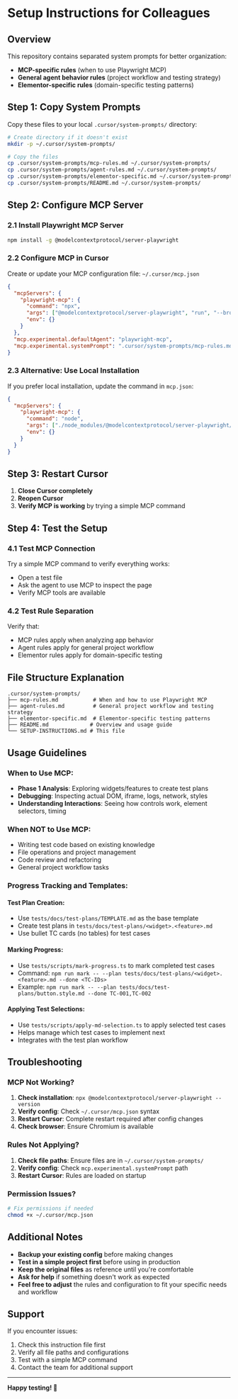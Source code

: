 # Setup Instructions for Colleagues

## Overview
This repository contains separated system prompts for better organization:
- **MCP-specific rules** (when to use Playwright MCP)
- **General agent behavior rules** (project workflow and testing strategy)
- **Elementor-specific rules** (domain-specific testing patterns)

## Step 1: Copy System Prompts

Copy these files to your local `.cursor/system-prompts/` directory:

```bash
# Create directory if it doesn't exist
mkdir -p ~/.cursor/system-prompts/

# Copy the files
cp .cursor/system-prompts/mcp-rules.md ~/.cursor/system-prompts/
cp .cursor/system-prompts/agent-rules.md ~/.cursor/system-prompts/
cp .cursor/system-prompts/elementor-specific.md ~/.cursor/system-prompts/
cp .cursor/system-prompts/README.md ~/.cursor/system-prompts/
```

## Step 2: Configure MCP Server

### 2.1 Install Playwright MCP Server
```bash
npm install -g @modelcontextprotocol/server-playwright
```

### 2.2 Configure MCP in Cursor

Create or update your MCP configuration file: `~/.cursor/mcp.json`

```json
{
  "mcpServers": {
    "playwright-mcp": {
      "command": "npx",
      "args": ["@modelcontextprotocol/server-playwright", "run", "--browser", "chromium"],
      "env": {}
    }
  },
  "mcp.experimental.defaultAgent": "playwright-mcp",
  "mcp.experimental.systemPrompt": ".cursor/system-prompts/mcp-rules.md"
}
```

### 2.3 Alternative: Use Local Installation
If you prefer local installation, update the command in `mcp.json`:

```json
{
  "mcpServers": {
    "playwright-mcp": {
      "command": "node",
      "args": ["./node_modules/@modelcontextprotocol/server-playwright/dist/index.js", "run", "--browser", "chromium"],
      "env": {}
    }
  }
}
```

## Step 3: Restart Cursor

1. **Close Cursor completely**
2. **Reopen Cursor**
3. **Verify MCP is working** by trying a simple MCP command

## Step 4: Test the Setup

### 4.1 Test MCP Connection
Try a simple MCP command to verify everything works:
- Open a test file
- Ask the agent to use MCP to inspect the page
- Verify MCP tools are available

### 4.2 Test Rule Separation
Verify that:
- MCP rules apply when analyzing app behavior
- Agent rules apply for general project workflow
- Elementor rules apply for domain-specific testing

## File Structure Explanation

```
.cursor/system-prompts/
├── mcp-rules.md           # When and how to use Playwright MCP
├── agent-rules.md         # General project workflow and testing strategy
├── elementor-specific.md  # Elementor-specific testing patterns
├── README.md             # Overview and usage guide
└── SETUP-INSTRUCTIONS.md # This file
```

## Usage Guidelines

### When to Use MCP:
- **Phase 1 Analysis**: Exploring widgets/features to create test plans
- **Debugging**: Inspecting actual DOM, iframe, logs, network, styles
- **Understanding Interactions**: Seeing how controls work, element selectors, timing

### When NOT to Use MCP:
- Writing test code based on existing knowledge
- File operations and project management
- Code review and refactoring
- General project workflow tasks

### Progress Tracking and Templates:

#### Test Plan Creation:
- Use `tests/docs/test-plans/TEMPLATE.md` as the base template
- Create test plans in `tests/docs/test-plans/<widget>.<feature>.md`
- Use bullet TC cards (no tables) for test cases

#### Marking Progress:
- Use `tests/scripts/mark-progress.ts` to mark completed test cases
- Command: `npm run mark -- --plan tests/docs/test-plans/<widget>.<feature>.md --done <TC-IDs>`
- Example: `npm run mark -- --plan tests/docs/test-plans/button.style.md --done TC-001,TC-002`

#### Applying Test Selections:
- Use `tests/scripts/apply-md-selection.ts` to apply selected test cases
- Helps manage which test cases to implement next
- Integrates with the test plan workflow

## Troubleshooting

### MCP Not Working?
1. **Check installation**: `npx @modelcontextprotocol/server-playwright --version`
2. **Verify config**: Check `~/.cursor/mcp.json` syntax
3. **Restart Cursor**: Complete restart required after config changes
4. **Check browser**: Ensure Chromium is available

### Rules Not Applying?
1. **Check file paths**: Ensure files are in `~/.cursor/system-prompts/`
2. **Verify config**: Check `mcp.experimental.systemPrompt` path
3. **Restart Cursor**: Rules are loaded on startup

### Permission Issues?
```bash
# Fix permissions if needed
chmod +x ~/.cursor/mcp.json
```

## Additional Notes

- **Backup your existing config** before making changes
- **Test in a simple project first** before using in production
- **Keep the original files** as reference until you're comfortable
- **Ask for help** if something doesn't work as expected
- **Feel free to adjust** the rules and configuration to fit your specific needs and workflow

## Support

If you encounter issues:
1. Check this instruction file first
2. Verify all file paths and configurations
3. Test with a simple MCP command
4. Contact the team for additional support

---

**Happy testing! 🚀**
